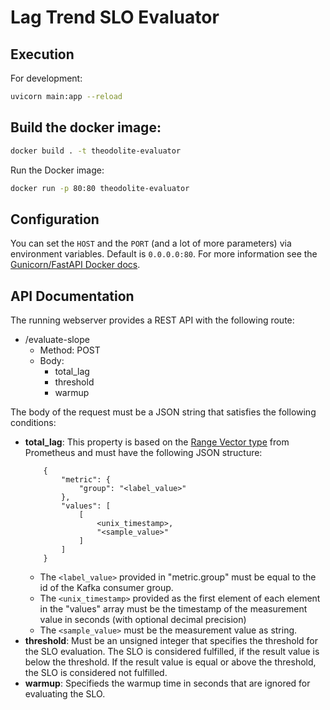 # Lag Trend SLO Evaluator

## Execution

For development:

```sh
uvicorn main:app --reload
```

## Build the docker image:

```sh
docker build . -t theodolite-evaluator
```

Run the Docker image:

```sh
docker run -p 80:80 theodolite-evaluator
```

## Configuration

You can set the `HOST` and the `PORT` (and a lot of more parameters) via environment variables. Default is `0.0.0.0:80`.
For more information see the [Gunicorn/FastAPI Docker docs](https://github.com/tiangolo/uvicorn-gunicorn-fastapi-docker#advanced-usage).

## API Documentation

The running webserver provides a REST API with the following route:

* /evaluate-slope
    * Method: POST
    * Body:
        * total_lag
        * threshold
        * warmup

The body of the request must be a JSON string that satisfies the following conditions:

* **total_lag**: This property is based on the [Range Vector type](https://www.prometheus.io/docs/prometheus/latest/querying/api/#range-vectors) from Prometheus and must have the following JSON structure:
    ```
        {
            "metric": {
                "group": "<label_value>"
            },
            "values": [
                [
                    <unix_timestamp>,
                    "<sample_value>"
                ]
            ]
        }
    ```
    * The `<label_value>` provided in "metric.group" must be equal to the id of the Kafka consumer group.
    * The `<unix_timestamp>` provided as the first element of each element in the "values" array must be the timestamp of the measurement value in seconds (with optional decimal precision)
    * The `<sample_value>` must be the measurement value as string.
* **threshold**: Must be an unsigned integer that specifies the threshold for the SLO evaluation. The SLO is considered fulfilled, if the result value is below the threshold. If the result value is equal or above the threshold, the SLO is considered not fulfilled.
* **warmup**: Specifieds the warmup time in seconds that are ignored for evaluating the SLO.
